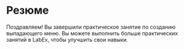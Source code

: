 # Резюме

Поздравляем! Вы завершили практическое занятие по созданию выпадающего меню. Вы можете выполнить больше практических занятий в LabEx, чтобы улучшить свои навыки.
